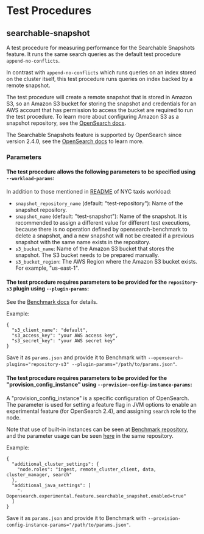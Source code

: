 # Test Procedures

## searchable-snapshot

A test procedure for measuring performance for the Searchable Snapshots feature. It runs the same search queries as the default test procedure `append-no-conflicts`.

In contrast with `append-no-conflicts` which runs queries on an index stored on the cluster itself, this test procedure runs queries on index backed by a remote snapshot.

The test procedure will create a remote snapshot that is stored in Amazon S3, so an Amazon S3 bucket for storing the snapshot and credentials for an AWS account that has permission to access the bucket are required to run the test procedure. To learn more about configuring Amazon S3 as a snapshot repository, see the [OpenSearch docs](https://opensearch.org/docs/latest/opensearch/snapshots/snapshot-restore#amazon-s3).

The Searchable Snapshots feature is supported by OpenSearch since version 2.4.0, see the [OpenSearch docs](https://opensearch.org/docs/2.4/opensearch/snapshots/searchable_snapshot) to learn more.

### Parameters

#### The test procedure allows the following parameters to be specified using `--workload-params`:

In addition to those mentioned in [README](README.md) of NYC taxis workload:
* `snapshot_repository_name` (default: "test-repository"): Name of the snapshot repository.
* `snapshot_name` (default: "test-snapshot"): Name of the snapshot. 
  It is recommended to assign a different value for different test executions, because there is no operation defined by opensearch-benchmark to delete a snapshot, and a new snapshot will not be created if a previous snapshot with the same name exists in the repository.
* `s3_bucket_name`: Name of the Amazon S3 bucket that stores the snapshot. The S3 bucket needs to be prepared manually.
* `s3_bucket_region`: The AWS Region where the Amazon S3 bucket exists. For example, "us-east-1".

#### The test procedure requires parameters to be provided for the `repository-s3` plugin using `--plugin-params`:
See the [Benchmark docs](https://github.com/opensearch-project/opensearch-benchmark/blob/main/osbenchmark/resources/provision_configs/main/plugins/v1/repository_s3/README.md
) for details.

Example:
```
{
  "s3_client_name": "default",
  "s3_access_key": "your AWS access key",
  "s3_secret_key": "your AWS secret key"
}
 ```
Save it as `params.json` and provide it to Benchmark with `--opensearch-plugins="repository-s3" --plugin-params="/path/to/params.json"`.

#### The test procedure requires parameters to be provided for the "provision_config_instance" using `--provision-config-instance-params`:

A "provision_config_instance" is a specific configuration of OpenSearch. The parameter is used for setting a feature flag in JVM options to enable an experimental feature (for OpenSearch 2.4), and assigning `search` role to the node.

Note that use of built-in instances can be seen at [Benchmark repository](https://github.com/opensearch-project/opensearch-benchmark/tree/main/osbenchmark/resources/provision_configs/main/provision_config_instances/v1), and the parameter usage can be seen [here](https://github.com/opensearch-project/opensearch-benchmark/blob/main/osbenchmark/resources/provision_configs/main/provision_config_instances/v1/vanilla/README.md) in the same repository.

Example:
```
{
  "additional_cluster_settings": {
    "node.roles": "ingest, remote_cluster_client, data, cluster_manager, search"
  },
  "additional_java_settings": [
    "-Dopensearch.experimental.feature.searchable_snapshot.enabled=true"
  ]
}
```
Save it as `params.json` and provide it to Benchmark with `--provision-config-instance-params="/path/to/params.json"`.
